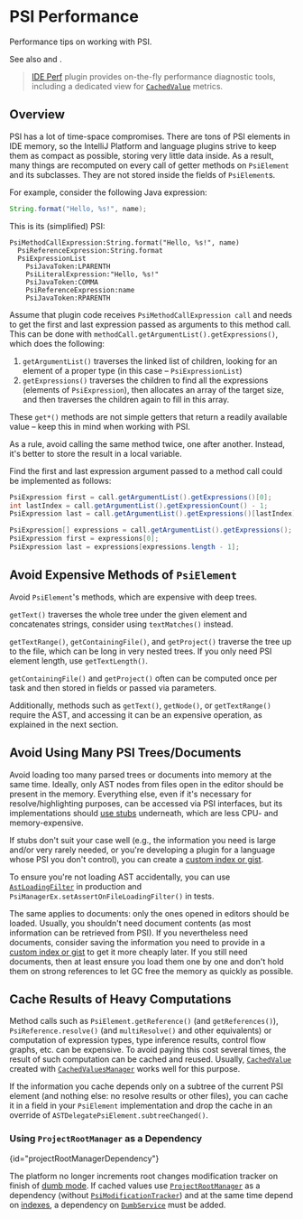 <!-- Copyright 2000-2025 JetBrains s.r.o. and contributors. Use of this source code is governed by the Apache 2.0 license. -->

# PSI Performance

<link-summary>Performance tips on working with PSI.</link-summary>

See also [](threading_model.md#avoiding-ui-freezes) and [](indexing_and_psi_stubs.md#improving-indexing-performance).

> [IDE Perf](https://plugins.jetbrains.com/plugin/15104-ide-perf) plugin provides on-the-fly performance diagnostic tools, including a dedicated view for [`CachedValue`](#cache-results-of-heavy-computations) metrics.

## Overview

PSI has a lot of time-space compromises.
There are tons of PSI elements in IDE memory, so the IntelliJ Platform and language plugins strive to keep them as compact as possible, storing very little data inside.
As a result, many things are recomputed on every call of getter methods on `PsiElement` and its subclasses.
They are not stored inside the fields of `PsiElement`s.

For example, consider the following Java expression:

```java
String.format("Hello, %s!", name);
```

This is its (simplified) PSI:

```
PsiMethodCallExpression:String.format("Hello, %s!", name)
  PsiReferenceExpression:String.format
  PsiExpressionList
    PsiJavaToken:LPARENTH
    PsiLiteralExpression:"Hello, %s!"
    PsiJavaToken:COMMA
    PsiReferenceExpression:name
    PsiJavaToken:RPARENTH
```

Assume that plugin code receives `PsiMethodCallExpression call` and needs to get the first and last expression passed as arguments to this method call.
This can be done with `methodCall.getArgumentList().getExpressions()`, which does the following:
1. `getArgumentList()` traverses the linked list of children, looking for an element of a proper type (in this case – `PsiExpressionList`)
2. `getExpressions()` traverses the children to find all the expressions (elements of `PsiExpression`), then allocates an array of the target size, and then traverses the children again to fill in this array.

These `get*()` methods are not simple getters that return a readily available value – keep this in mind when working with PSI.

As a rule, avoid calling the same method twice, one after another.
Instead, it's better to store the result in a local variable.

Find the first and last expression argument passed to a method call could be implemented as follows:

<compare type="top-bottom" first-title="Inefficient" second-title="Optimized">

```java
PsiExpression first = call.getArgumentList().getExpressions()[0];
int lastIndex = call.getArgumentList().getExpressionCount() - 1;
PsiExpression last = call.getArgumentList().getExpressions()[lastIndex];
```

```java
PsiExpression[] expressions = call.getArgumentList().getExpressions();
PsiExpression first = expressions[0];
PsiExpression last = expressions[expressions.length - 1];
```

</compare>

## Avoid Expensive Methods of `PsiElement`

Avoid `PsiElement`'s methods, which are expensive with deep trees.

`getText()` traverses the whole tree under the given element and concatenates strings, consider using `textMatches()` instead.

`getTextRange()`, `getContainingFile()`, and `getProject()` traverse the tree up to the file, which can be long in very nested trees.
If you only need PSI element length, use `getTextLength()`.

`getContainingFile()` and `getProject()` often can be computed once per task and then stored in fields or passed via parameters.

Additionally, methods such as `getText()`, `getNode()`, or `getTextRange()` require the AST, and accessing it can be an expensive operation, as explained in the next section.

## Avoid Using Many PSI Trees/Documents

Avoid loading too many parsed trees or documents into memory at the same time.
Ideally, only AST nodes from files open in the editor should be present in the memory.
Everything else, even if it's necessary for resolve/highlighting purposes, can be accessed via PSI interfaces, but its implementations should [use stubs](stub_indexes.md) underneath, which are less CPU- and memory-expensive.

If stubs don't suit your case well (e.g., the information you need is large and/or very rarely needed, or you're developing a plugin for a language whose PSI you don't control), you can create a [custom index or gist](indexing_and_psi_stubs.md).

To ensure you're not loading AST accidentally, you can use [`AstLoadingFilter`](%gh-ic%/platform/core-api/src/com/intellij/util/AstLoadingFilter.java) in production and `PsiManagerEx.setAssertOnFileLoadingFilter()` in tests.

The same applies to documents: only the ones opened in editors should be loaded.
Usually, you shouldn't need document contents (as most information can be retrieved from PSI).
If you nevertheless need documents, consider saving the information you need to provide in a [custom index or gist](indexing_and_psi_stubs.md) to get it more cheaply later.
If you still need documents, then at least ensure you load them one by one and don't hold them on strong references to let GC free the memory as quickly as possible.

## Cache Results of Heavy Computations

Method calls such as `PsiElement.getReference()` (and `getReferences()`), `PsiReference.resolve()` (and `multiResolve()` and other equivalents) or computation of expression types, type inference results, control flow graphs, etc. can be expensive.
To avoid paying this cost several times, the result of such computation can be cached and reused.
Usually, [`CachedValue`](%gh-ic%/platform/core-api/src/com/intellij/psi/util/CachedValue.java) created with [`CachedValuesManager`](%gh-ic%/platform/core-api/src/com/intellij/psi/util/CachedValuesManager.java) works well for this purpose.

If the information you cache depends only on a subtree of the current PSI element (and nothing else: no resolve results or other files), you can cache it in a field in your `PsiElement` implementation and drop the cache in an override of `ASTDelegatePsiElement.subtreeChanged()`.

### Using `ProjectRootManager` as a Dependency
{id="projectRootManagerDependency"}

<primary-label ref="2024.1"/>

The platform no longer increments root changes modification tracker on finish of [dumb mode](indexing_and_psi_stubs.md#dumb-mode).
If cached values use [`ProjectRootManager`](%gh-ic%/platform/projectModel-api/src/com/intellij/openapi/roots/ProjectRootManager.java) as a dependency
(without [`PsiModificationTracker`](%gh-ic%/platform/core-api/src/com/intellij/psi/util/PsiModificationTracker.java))
and at the same time depend on [indexes](indexing_and_psi_stubs.md), a dependency on
[`DumbService`](%gh-ic%/platform/core-api/src/com/intellij/openapi/project/DumbService.kt) must be added.
